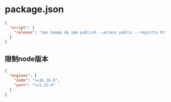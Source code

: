 # package.json

```json
{
  "script": {
    "release": "npx bumpp && npm publish --access public --registry https://registry.npmjs.org"
  }
}
```

## 限制node版本

```json
{
  "engines": {
    "node": ">=16.16.0",
    "yarn": ">=1.22.4"
  }
}
```
